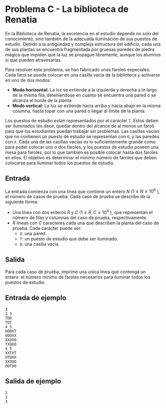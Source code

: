 # Problema C - La biblioteca de Renatia

En la Biblioteca de Renatia, la excelencia en el estudio depende no solo del
conocimiento, sino también de la adecuada iluminación de sus puestos de
estudio. Debido a la antigüedad y compleja estructura del edificio, cada una de
sus plantas se encuentra fragmentada por gruesas paredes de piedra mágica que
impiden que la luz se propague libremente, aunque los alumnos sí que pueden
atravesarlas.

Para resolver este problema, se han fabricado unos faroles especiales. Cada
farol se puede colocar en una casilla vacía de la biblioteca y activarse en uno
de dos modos:
- **Modo horizontal:** La luz se extiende a la izquierda y derecha a lo largo
  de la misma fila, deteniéndose en cuanto se encuentra una pared o se alcanza
el borde de la planta.
- **Modo vertical:** La luz se extiende hacia arriba y hacia abajo en la misma
  columna, hasta topar con una pared o llegar al límite de la planta.

Los puestos de estudio están representados por el carácter `T`. Estos deben ser
iluminados (es decir, quedar dentro del alcance de al menos un farol) para que
los estudiantes puedan trabajar sin problemas. Las casillas vacías que no
contienen un puesto de estudio se representan con `O`, y las paredes con `X`.
Cada una de las casillas vacías es lo suficientemente grande como para poder
colocar uno o dos faroles, y los puestos de estudio poseen una mesa para
faroles, por lo que también es posible colocar hasta dos faroles en ellos. El
objetivo es determinar el mínimo número de faroles que deben colocarse para
iluminar todos los puestos de estudio.

## Entrada
La entrada comienza con una línea que contiene un entero $N$ ($1 \leq N \leq
10^6$ ), el número de casos de prueba. Cada caso de prueba se describe de la
siguiente forma:
- Una línea con dos enteros $R$ y $C$ ($1 \leq R,C \leq 10^4$ ), que
  representan el número de filas y columnas del caso de prueba,
respectivamente.
- $R$ líneas con $C$ caracteres cada una que describen la planta del caso de
  prueba. Cada carácter puede ser:
  * `X`: una pared.
  * `T`: un puesto de estudio que debe ser iluminado.
  * `O`: una casilla vacía.

## Salida
Para cada caso de prueba, imprime una única línea que contenga un entero: el
número mínimo de faroles necesarios para iluminar todos los puestos de estudio.

## Entrada de ejemplo
```
3
2 3
TOO
TOT
4 5
OOOXT
OOOXX
XXOOO
TXOOO
4 5
XXTXT
OTOXX
XXOOO
OOTOO
```

## Salida de ejemplo
```
2
2
3
```

